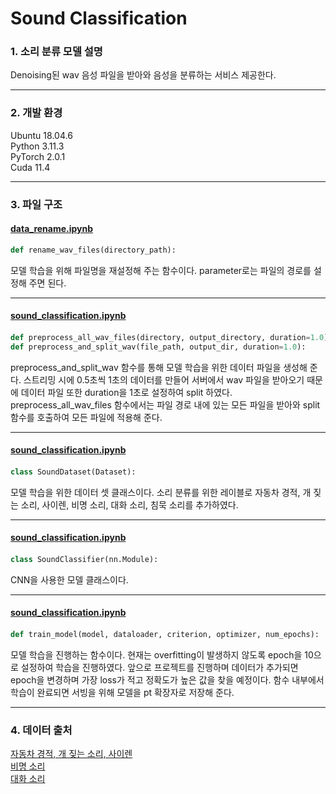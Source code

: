 # Sound Classification

### 1. 소리 분류 모델 설명

Denoising된 wav 음성 파일을 받아와 음성을 분류하는 서비스 제공한다.

---

### 2. 개발 환경

Ubuntu 18.04.6  
Python 3.11.3  
PyTorch 2.0.1  
Cuda 11.4

---

### 3. 파일 구조

#### [data_rename.ipynb](https://github.com/KOBOT-BOARD12/seeyoursound-model-serving/blob/develop/sound_classification/data_rename.ipynb)

```python
def rename_wav_files(directory_path):
```

모델 학습을 위해 파일명을 재설정해 주는 함수이다. parameter로는 파일의 경로를 설정해 주면 된다.

---

#### [sound_classification.ipynb](https://github.com/KOBOT-BOARD12/seeyoursound-model-serving/blob/develop/sound_classification/sound_classification.ipynb)

####

```python
def preprocess_all_wav_files(directory, output_directory, duration=1.0):
def preprocess_and_split_wav(file_path, output_dir, duration=1.0):
```

preprocess_and_split_wav 함수를 통해 모델 학습을 위한 데이터 파일을 생성해 준다. 스트리밍 시에 0.5초씩 1초의 데이터를 만들어 서버에서 wav 파일을 받아오기 때문에 데이터 파일 또한 duration을 1초로 설정하여 split 하였다. preprocess_all_wav_files 함수에서는 파일 경로 내에 있는 모든 파일을 받아와 split 함수를 호출하여 모든 파일에 적용해 준다.

---

#### [sound_classification.ipynb](https://github.com/KOBOT-BOARD12/seeyoursound-model-serving/blob/develop/sound_classification/sound_classification.ipynb)

####

```python
class SoundDataset(Dataset):
```

모델 학습을 위한 데이터 셋 클래스이다. 소리 분류를 위한 레이블로 자동차 경적, 개 짖는 소리, 사이렌, 비명 소리, 대화 소리, 침묵 소리를 추가하였다.

---

#### [sound_classification.ipynb](https://github.com/KOBOT-BOARD12/seeyoursound-model-serving/blob/develop/sound_classification/sound_classification.ipynb)

####

```python
class SoundClassifier(nn.Module):
```

CNN을 사용한 모델 클래스이다.

---

#### [sound_classification.ipynb](https://github.com/KOBOT-BOARD12/seeyoursound-model-serving/blob/develop/sound_classification/sound_classification.ipynb)

####

```python
def train_model(model, dataloader, criterion, optimizer, num_epochs):
```

모델 학습을 진행하는 함수이다. 현재는 overfitting이 발생하지 않도록 epoch을 10으로 설정하여 학습을 진행하였다. 앞으로 프로젝트를 진행하며 데이터가 추가되면 epoch을 변경하며 가장 loss가 적고 정확도가 높은 값을 찾을 예정이다. 함수 내부에서 학습이 완료되면 서빙을 위해 모델을 pt 확장자로 저장해 준다.

---

### 4. 데이터 출처

[자동차 경적, 개 짖는 소리, 사이렌](https://www.aihub.or.kr/aihubdata/data/view.do?currMenu=115&topMenu=100&aihubDataSe=realm&dataSetSn=585)  
[비명 소리](https://zenodo.org/record/4844825#.YNv3h-gzZPY)  
[대화 소리](https://www.aihub.or.kr/aihubdata/data/view.do?currMenu=115&topMenu=100&aihubDataSe=realm&dataSetSn=568)
